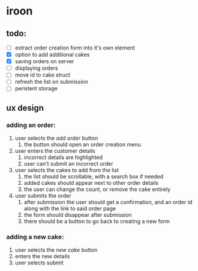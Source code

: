 # iroon
## todo:
- [ ] extract order creation form into it's own element
- [x] option to add additional cakes
- [x] saving orders on server
- [ ] displaying orders
- [ ] move id to cake struct
- [ ] refresh the list on submission
- [ ] peristent storage
## ux design
### adding an order:
1. user selects the _add order_ button
    1. the button should open an order creation menu
2. user enters the customer details
    1. incorrect details are highlighted
    2. user can't submit an incorrect order
3. user selects the cakes to add from the list
    1. the list should be scrollable, with a search box if needed
    2. added cakes should appear next to other order details
    3. the user can change the count, or remove the cake entirely
4. user submits the order
    1. after submission the user should get a confirmation, and an order id along with the link to said order page
    2. the form should disappear after submission
    3. there should be a button to go back to creating a new form
### adding a new cake: 
1. user selects the _new cake_ button
2. enters the new details
3. user selects submit
    